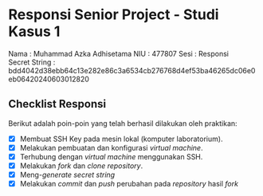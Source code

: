 # Responsi Senior Project - Studi Kasus 1

Nama : Muhammad Azka Adhisetama
NIU : 477807
Sesi : Responsi  
Secret String : bdd4042d38ebb64c13e282e86c3a6534cb276768d4ef53ba46265dc06e0eb06420240603012820

## Checklist Responsi

Berikut adalah poin-poin yang telah berhasil dilakukan oleh praktikan:

- [x] Membuat SSH Key pada mesin lokal (komputer laboratorium).
- [x] Melakukan pembuatan dan konfigurasi _virtual machine_.
- [x] Terhubung dengan _virtual machine_ menggunakan SSH.
- [x] Melakukan _fork_ dan _clone_ _repository_.
- [x] Meng-_generate_ _secret string_
- [x] Melakukan _commit_ dan _push_ perubahan pada _repository_ hasil _fork_
